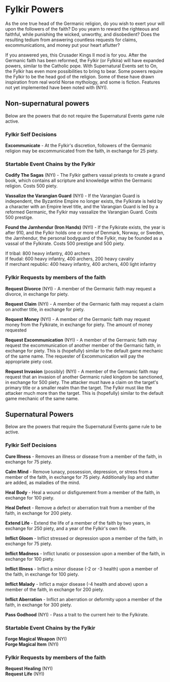# Fylkir Powers

As the one true head of the Germanic religion, do you wish to exert your will upon the followers of the faith? Do you yearn to reward the righteous and faithful, while punishing the wicked, unworthy, and disobedient? Does the resulting tedium from answering countless requests for claims, excommunications, and money put your heart aflutter?

If you answered yes, this Crusader Kings II mod is for you. After the Germanic faith has been reformed, the Fylkir (or Fylkira) will have expanded powers, similar to the Catholic pope. With Supernatural Events set to On, the Fylkir has even more possibilities to bring to bear. Some powers require the Fylkir to be the head god of the religion. Some of these have drawn inspiration from real world Norse mythology, and some is fiction. Features not yet implemented have been noted with (NYI).  

## Non-supernatural powers
Below are the powers that do not require the Supernatural Events game rule active.  

### Fylkir Self Decisions
**Excommunicate** - At the Fylkir's discretion, followers of the Germanic religion may be excommunicated from the faith, in exchange for 25 piety.  

### Startable Event Chains by the Fylkir
**Codify The Sagas** (NYI) - The Fylkir gathers vassal priests to create a grand book, which contains all scripture and knowledge within the Germanic religion. Costs 500 piety.  

**Vassalize the Varangian Guard** (NYI) - If the Varangian Guard is independent, the Byzantine Empire no longer exists, the Fylkirate is held by a character with an Empire level title, and the Varangian Guard is led by a reformed Germanic, the Fylkir may vassalize the Varangian Guard. Costs 500 prestige.  

**Found the Jarnhendur (Iron Hands)** (NYI) - If the Fylkirate exists, the year is after 910, and the Fylkir holds one or more of Denmark, Norway, or Sweden, the Jarnhendur, the personal bodyguard of the Fylkir, may be founded as a vassal of the Fylkirate. Costs 500 prestige and 500 piety.

If tribal: 800 heavy infantry, 400 archers  
If feudal: 600 heavy infantry, 400 archers, 200 heavy cavalry  
If merchant republic: 400 heavy infantry, 400 archers, 400 light infantry   

### Fylkir Requests by members of the faith
**Request Divorce** (NYI) - A member of the Germanic faith may request a divorce, in exchange for piety.  

**Request Claim** (NYI) - A member of the Germanic faith may request a claim on another title, in exchange for piety.  

**Request Money** (NYI) - A member of the Germanic faith may request money from the Fylkirate, in exchange for piety.  The amount of money requested

**Request Excommunication** (NYI) - A member of the Germanic faith may request the excommunication of another member of the Germanic faith, in exchange for piety. This is (hopefully) similar to the default game mechanic of the same name.  The requester of Excommunication will pay the appropriate piety cost.

**Request Invasion** (possibly) (NYI) - A member of the Germanic faith may request that an invasion of another Germanic ruled kingdom be sanctioned, in exchange for 500 piety. The attacker must have a claim on the target's primary title or a smaller realm than the target. The Fylkir must like the attacker much more than the target. This is (hopefully) similar to the default game mechanic of the same name.  

## Supernatural Powers
Below are the powers that require the Supernatural Events game rule to be active.  

### Fylkir Self Decisions
**Cure Illness** - Removes an illness or disease from a member of the faith, in exchange for 75 piety.  

**Calm Mind** - Remove lunacy, possession, depression, or stress from a member of the faith, in exchange for 75 piety. Additionally lisp and stutter are added, as maladies of the mind.   

**Heal Body** - Heal a wound or disfigurement from a member of the faith, in exchange for 100 piety.  

**Heal Defect** - Remove a defect or aberration trait from a member of the faith, in exchange for 200 piety.  

**Extend Life** - Extend the life of a member of the faith by two years, in exchange for 250 piety, and a year of the Fylkir's own life.  

**Inflict Gloom** - Inflict stressed or depression upon a member of the faith, in exchange for 75 piety.  

**Inflict Madness** - Inflict lunatic or possession upon a member of the faith, in exchange for 100 piety.  

**Inflict Illness** - Inflict a minor disease (-2 or -3 health) upon a member of the faith, in exchange for 100 piety.  

**Inflict Malady** - Inflict a major disease (-4 health and above) upon a member of the faith, in exchange for 200 piety.  

**Inflict Aberration** - Inflict an aberration or deformity upon a member of the faith, in exchange for 300 piety.  

**Pass Godhood** (NYI) - Pass a trait to the current heir to the Fylkirate.

### Startable Event Chains by the Fylkir
**Forge Magical Weapon** (NYI)  
**Forge Magical Item** (NYI)  

### Fylkir Requests by members of the faith
**Request Healing** (NYI)  
**Request Life** (NYI)  
